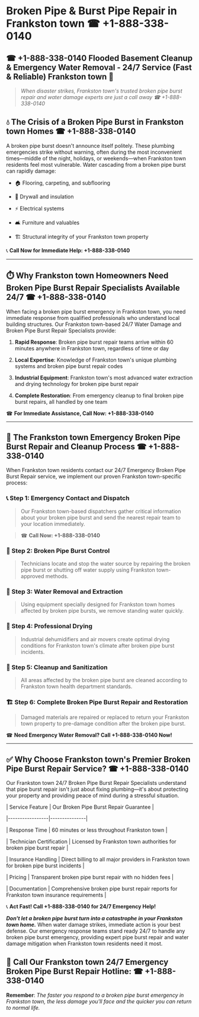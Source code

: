 # Broken Pipe & Burst Pipe Repair in Frankston town ☎ +1-888-338-0140  
## ☎ +1-888-338-0140 Flooded Basement Cleanup & Emergency Water Removal - 24/7 Service (Fast & Reliable) Frankston town 🚨  

> *When disaster strikes, Frankston town's trusted broken pipe burst repair and water damage experts are just a call away ☎ +1-888-338-0140*  

## 💧 The Crisis of a Broken Pipe Burst in Frankston town Homes ☎ +1-888-338-0140  

A broken pipe burst doesn't announce itself politely. These plumbing emergencies strike without warning, often during the most inconvenient times—middle of the night, holidays, or weekends—when Frankston town residents feel most vulnerable. Water cascading from a broken pipe burst can rapidly damage:  

* 🏠 Flooring, carpeting, and subflooring  
* 🧱 Drywall and insulation  
* ⚡ Electrical systems  
* 🛋️ Furniture and valuables  
* 🏗️ Structural integrity of your Frankston town property  

📞 **Call Now for Immediate Help: +1-888-338-0140**  

---  

## ⏱️ Why Frankston town Homeowners Need Broken Pipe Burst Repair Specialists Available 24/7 ☎ +1-888-338-0140  

When facing a broken pipe burst emergency in Frankston town, you need immediate response from qualified professionals who understand local building structures. Our Frankston town-based 24/7 Water Damage and Broken Pipe Burst Repair Specialists provide:  

1. **Rapid Response**: Broken pipe burst repair teams arrive within 60 minutes anywhere in Frankston town, regardless of time or day  
2. **Local Expertise**: Knowledge of Frankston town's unique plumbing systems and broken pipe burst repair codes  
3. **Industrial Equipment**: Frankston town's most advanced water extraction and drying technology for broken pipe burst repair  
4. **Complete Restoration**: From emergency cleanup to final broken pipe burst repairs, all handled by one team  

☎ **For Immediate Assistance, Call Now: +1-888-338-0140**  

---  

## 🔧 The Frankston town Emergency Broken Pipe Burst Repair and Cleanup Process ☎ +1-888-338-0140  

When Frankston town residents contact our 24/7 Emergency Broken Pipe Burst Repair service, we implement our proven Frankston town-specific process:  

### 📞 Step 1: Emergency Contact and Dispatch  
> Our Frankston town-based dispatchers gather critical information about your broken pipe burst and send the nearest repair team to your location immediately.  
> ☎ **Call Now: +1-888-338-0140**  

### 🚿 Step 2: Broken Pipe Burst Control  
> Technicians locate and stop the water source by repairing the broken pipe burst or shutting off water supply using Frankston town-approved methods.  

### 🌊 Step 3: Water Removal and Extraction  
> Using equipment specially designed for Frankston town homes affected by broken pipe bursts, we remove standing water quickly.  

### 💨 Step 4: Professional Drying  
> Industrial dehumidifiers and air movers create optimal drying conditions for Frankston town's climate after broken pipe burst incidents.  

### 🧼 Step 5: Cleanup and Sanitization  
> All areas affected by the broken pipe burst are cleaned according to Frankston town health department standards.  

### 🏗️ Step 6: Complete Broken Pipe Burst Repair and Restoration  
> Damaged materials are repaired or replaced to return your Frankston town property to pre-damage condition after the broken pipe burst.  

☎ **Need Emergency Water Removal? Call +1-888-338-0140 Now!**  

---  

## ✅ Why Choose Frankston town's Premier Broken Pipe Burst Repair Service? ☎ +1-888-338-0140  

Our Frankston town 24/7 Broken Pipe Burst Repair Specialists understand that pipe burst repair isn't just about fixing plumbing—it's about protecting your property and providing peace of mind during a stressful situation.  

| Service Feature | Our Broken Pipe Burst Repair Guarantee |  
|-----------------|---------------|  
| Response Time | 60 minutes or less throughout Frankston town |  
| Technician Certification | Licensed by Frankston town authorities for broken pipe burst repair |  
| Insurance Handling | Direct billing to all major providers in Frankston town for broken pipe burst incidents |  
| Pricing | Transparent broken pipe burst repair with no hidden fees |  
| Documentation | Comprehensive broken pipe burst repair reports for Frankston town insurance requirements |  

📞 **Act Fast! Call +1-888-338-0140 for 24/7 Emergency Help!**  

***Don't let a broken pipe burst turn into a catastrophe in your Frankston town home.*** When water damage strikes, immediate action is your best defense. Our emergency response teams stand ready 24/7 to handle any broken pipe burst emergency, providing expert pipe burst repair and water damage mitigation when Frankston town residents need it most.  

## 📱 Call Our Frankston town 24/7 Emergency Broken Pipe Burst Repair Hotline: ☎ +1-888-338-0140  

**Remember**: *The faster you respond to a broken pipe burst emergency in Frankston town, the less damage you'll face and the quicker you can return to normal life.*